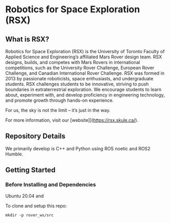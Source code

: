 # Robotics for Space Exploration (RSX)

## What is RSX?

Robotics for Space Exploration (RSX) is the University of Toronto Faculty of Applied Science and Engineering’s affiliated Mars Rover design team. 
RSX designs, builds, and competes with Mars Rovers in international competitions, such as the University Rover Challenge, European Rover Challenge, and Canadian International Rover Challenge. 
RSX was formed in 2013 by passionate roboticists, space enthusiasts, and undergraduate students. RSX challenges students to be innovative, striving to push boundaries in extraterrestrial exploration. We encourage students to learn about, experiment with, and develop proficiency in engineering technology, and promote growth through hands-on experience. 

For us, the sky is not the limit – it’s just in the way.

For more information, visit our [website]](https://rsx.skule.ca/). 

## Repository Details 

We primarily develop is C++ and Python using ROS noetic and ROS2 Humble. 

## Getting Started 

### Before Installing and Dependencies

Ubuntu 20.04 and 

To clone and setup this repo: 

```
mkdir -p rover_ws/src 


